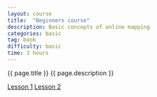 ```yaml
---
layout: course
title:  "Beginners course"
description: Basic concepts of online mapping
categories: basic
tag: book
difficulty: basic
time: 3 hours
---
```


{{ page.title }}
{{ page.description }}

<a href="{{ page.id }}/lesson-1.html">Lesson 1</a>
<a href="{{ page.id }}/lesson-2.html">Lesson 2</a>